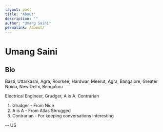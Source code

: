 ```yaml
---
layout: post
title: "About"
description: ""
author: "Umang Saini"
permalink: /about/
---
```


<h1>Umang Saini</h1>
<h2>Bio</h2>
Basti, Uttarkashi, Agra, Roorkee, Hardwar, Meerut, Agra, Bangalore, Greater Noida, New Delhi, Bengaluru

Electrical Engineer,  Grudger, A is A,  Contrarian


1. Grudger - From Nice
2. A is A - From Atlas Shrugged
3. Contrarian - For keeping conversations interesting

--
US

